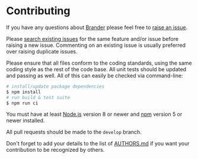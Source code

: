 # Contributing

If you have any questions about [Brander](https://github.com/NotNinja/brander) please feel free to
[raise an issue](https://github.com/NotNinja/brander/issues/new).

Please [search existing issues](https://github.com/NotNinja/brander/issues) for the same feature and/or issue before
raising a new issue. Commenting on an existing issue is usually preferred over raising duplicate issues.

Please ensure that all files conform to the coding standards, using the same coding style as the rest of the code base.
All unit tests should be updated and passing as well. All of this can easily be checked via command-line:

``` bash
# install/update package dependencies
$ npm install
# run build & test suite
$ npm run ci
```

You must have at least [Node.js](https://nodejs.org) version 8 or newer and [npm](https://npmjs.com) version 5 or newer
installed.

All pull requests should be made to the `develop` branch.

Don't forget to add your details to the list of [AUTHORS.md](https://github.com/NotNinja/brander/blob/master/AUTHORS.md)
if you want your contribution to be recognized by others.
